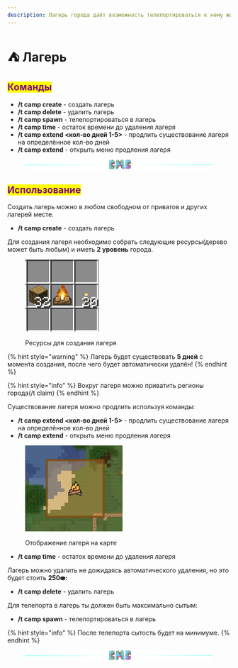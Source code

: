 ```yaml
---
description: Лагерь города даёт возможность телепортироваться к нему жителям твоего города.
---
```


# ⛺ Лагерь

## <mark style="color:purple;">Команды</mark>

* **/t camp create** - создать лагерь
* **/t camp delete** - удалить лагерь
* **/t camp spawn** - телепортироваться в лагерь
* **/t camp time** - остаток времени до удаления лагеря
* **/t camp extend <кол-во дней 1-5>** - продлить существование лагеря на определённое кол-во дней
* **/t camp extend** - открыть меню продления лагеря

<figure><img src="../.gitbook/assets/gitlab_hr7.svg" alt=""><figcaption></figcaption></figure>

## <mark style="color:purple;">Использование</mark>

Создать лагерь можно в любом свободном от приватов и других лагерей месте.

* **/t camp create** - создать лагерь

Для создания лагеря необходимо собрать следующие ресурсы(дерево может быть любым) и иметь **2 уровень** города.

<figure><img src="../.gitbook/assets/image (8).png" alt=""><figcaption><p>Ресурсы для создания лагеря</p></figcaption></figure>

{% hint style="warning" %}
Лагерь будет существовать **5 дней** с момента создания, после чего будет автоматически удалён!
{% endhint %}

{% hint style="info" %}
Вокруг лагеря можно приватить регионы города(/t claim)
{% endhint %}

Существование лагеря можно продлить используя команды:

* **/t camp extend <кол-во дней 1-5>** - продлить существование лагеря на определённое кол-во дней
* **/t camp extend** - открыть меню продления лагеря

<figure><img src="../.gitbook/assets/Screenshot from 2023-03-22 18-32-51.png" alt=""><figcaption><p>Отображение лагеря на карте</p></figcaption></figure>

* **/t camp time** - остаток времени до удаления лагеря

Лагерь можно удалить не дожидаясь автоматического удаления, но это будет стоить **250⛂:**

* **/t camp delete** - удалить лагерь

Для телепорта в лагерь ты должен быть максимально сытым:

* **/t camp spawn** - телепортироваться в лагерь

{% hint style="info" %}
После телепорта сытость будет на минимуме.
{% endhint %}

<figure><img src="../.gitbook/assets/gitlab_hr7.svg" alt=""><figcaption></figcaption></figure>
